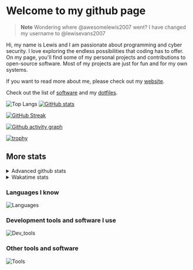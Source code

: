 # Welcome to my github page

> **Note**
> Wondering where @awesomelewis2007 went? I have changed my username to @lewisevans2007

Hi, my name is Lewis and I am passionate about programming and cyber security. I love exploring the endless possibilities that coding has to offer. On my page, you'll find some of my personal projects and contributions to open-source software. Most of my projects are just for fun and for my own systems.

If you want to read more about me, please check out my [website](https://lewisevans2007.github.io/).

Check out the list of [software](https://github.com/lewisevans2007/lewisevans2007/blob/master/software.md) and my [dotfiles](https://github.com/lewisevans2007/dotfiles).

![Top Langs](https://github-readme-stats.vercel.app/api/top-langs/?username=lewisevans2007&hide=html,css,jupyter%20notebook&langs_count=10&layout=donut&theme=transparent&exclude_repo=GPT-code-repository,Obsidian_vault,Apple-PowerManagement,Apple-Security,CMake,qemu,swift,tcpdump,xnu)
[![GitHub stats](https://github-readme-stats.vercel.app/api?username=lewisevans2007&show_icons=true&theme=transparent)](https://github.com/anuraghazra/github-readme-stats)

[![GitHub Streak](https://streak-stats.demolab.com?user=lewisevans2007&theme=transparent)](https://git.io/streak-stats)

[![Github activity graph](https://github-readme-activity-graph.vercel.app/graph?username=lewisevans2007&theme=github-compact&area=true)](https://github.com/ashutosh00710/github-readme-activity-graph)

[![trophy](https://github-profile-trophy.vercel.app/?username=lewisevans2007&theme=darkhub)](https://github.com/ryo-ma/github-profile-trophy)

## More stats
<details close>
<summary>Advanced github stats</summary>
<br>
  
![Metrics](https://raw.githubusercontent.com/lewisevans2007/lewisevans2007/master/github-metrics.svg)
  
</details>

<details close>
<summary>Wakatime stats</summary>
<br>

<!--START_SECTION:waka-->

```txt
C                          1 hr 23 mins    ██████▒░░░░░░░░░░░░░░░░░░   24.84 %
Makefile                   48 mins         ███▓░░░░░░░░░░░░░░░░░░░░░   14.39 %
HTML                       40 mins         ███░░░░░░░░░░░░░░░░░░░░░░   12.01 %
C++                        34 mins         ██▓░░░░░░░░░░░░░░░░░░░░░░   10.16 %
Other                      30 mins         ██▒░░░░░░░░░░░░░░░░░░░░░░   08.91 %
Docker                     25 mins         ██░░░░░░░░░░░░░░░░░░░░░░░   07.47 %
Text                       17 mins         █▒░░░░░░░░░░░░░░░░░░░░░░░   05.06 %
CSS                        13 mins         █░░░░░░░░░░░░░░░░░░░░░░░░   03.99 %
Bash                       12 mins         █░░░░░░░░░░░░░░░░░░░░░░░░   03.56 %
JavaScript                 8 mins          ▓░░░░░░░░░░░░░░░░░░░░░░░░   02.40 %
fish                       6 mins          ▒░░░░░░░░░░░░░░░░░░░░░░░░   01.86 %
Markdown                   5 mins          ▒░░░░░░░░░░░░░░░░░░░░░░░░   01.72 %
Objective-C                4 mins          ▒░░░░░░░░░░░░░░░░░░░░░░░░   01.32 %
Nginx configuration file   2 mins          ▒░░░░░░░░░░░░░░░░░░░░░░░░   00.68 %
Python                     1 min           ░░░░░░░░░░░░░░░░░░░░░░░░░   00.48 %
```

<!--END_SECTION:waka-->
</details>

### Languages I know
![Languages](https://skillicons.dev/icons?i=python,cpp,cs,c,javascript,nodejs,dotnet,bash,css,html,rust)
### Development tools and software I use
![Dev_tools](https://skillicons.dev/icons?i=git,docker,github,googlecloud,vscode,visualstudio,raspberrypi,linux,powershell,replit)
### Other tools and software
![Tools](https://skillicons.dev/icons?i=blender,ps,pr,ai,xd,figma)
